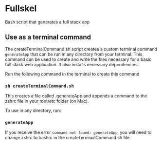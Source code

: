 # Fullskel
Bash script that generates a full stack app

## Use as a terminal command
The createTerminalCommand.sh script creates a custom terminal command `generateApp`
that can be run in any directory from your terminal.
This command can be used to create and write the files necessary for a basic
full stack web application. It also installs necessary dependencies.

Run the following command in the terminal to create this command
### `sh createTerminalCommand.sh`

This creates a file called .generateApp and appends a command to the zshrc file
in your root/etc folder (on Mac).

To use in any directory, run:
### `generateApp`

If you receive the error `command not found: generateApp`, you will need to
change zshrc to bashrc in the createTerminalCommand.sh file.
